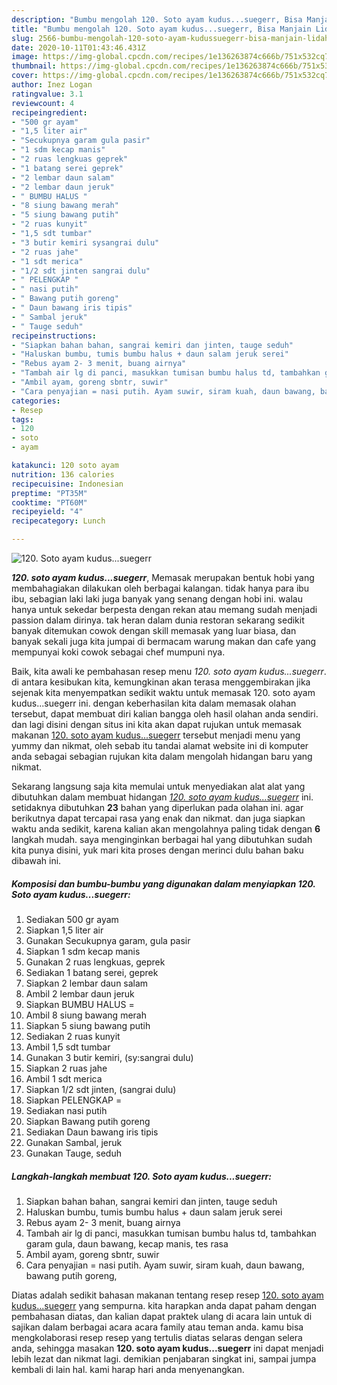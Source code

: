 ```yaml
---
description: "Bumbu mengolah 120. Soto ayam kudus...suegerr, Bisa Manjain Lidah"
title: "Bumbu mengolah 120. Soto ayam kudus...suegerr, Bisa Manjain Lidah"
slug: 2566-bumbu-mengolah-120-soto-ayam-kudussuegerr-bisa-manjain-lidah
date: 2020-10-11T01:43:46.431Z
image: https://img-global.cpcdn.com/recipes/1e136263874c666b/751x532cq70/120-soto-ayam-kudussuegerr-foto-resep-utama.jpg
thumbnail: https://img-global.cpcdn.com/recipes/1e136263874c666b/751x532cq70/120-soto-ayam-kudussuegerr-foto-resep-utama.jpg
cover: https://img-global.cpcdn.com/recipes/1e136263874c666b/751x532cq70/120-soto-ayam-kudussuegerr-foto-resep-utama.jpg
author: Inez Logan
ratingvalue: 3.1
reviewcount: 4
recipeingredient:
- "500 gr ayam"
- "1,5 liter air"
- "Secukupnya garam gula pasir"
- "1 sdm kecap manis"
- "2 ruas lengkuas geprek"
- "1 batang serei geprek"
- "2 lembar daun salam"
- "2 lembar daun jeruk"
- " BUMBU HALUS "
- "8 siung bawang merah"
- "5 siung bawang putih"
- "2 ruas kunyit"
- "1,5 sdt tumbar"
- "3 butir kemiri sysangrai dulu"
- "2 ruas jahe"
- "1 sdt merica"
- "1/2 sdt jinten sangrai dulu"
- " PELENGKAP "
- " nasi putih"
- " Bawang putih goreng"
- " Daun bawang iris tipis"
- " Sambal jeruk"
- " Tauge seduh"
recipeinstructions:
- "Siapkan bahan bahan, sangrai kemiri dan jinten, tauge seduh"
- "Haluskan bumbu, tumis bumbu halus + daun salam jeruk serei"
- "Rebus ayam 2- 3 menit, buang airnya"
- "Tambah air lg di panci, masukkan tumisan bumbu halus td, tambahkan garam gula, daun bawang, kecap manis, tes rasa"
- "Ambil ayam, goreng sbntr, suwir"
- "Cara penyajian = nasi putih. Ayam suwir, siram kuah, daun bawang, bawang putih goreng,"
categories:
- Resep
tags:
- 120
- soto
- ayam

katakunci: 120 soto ayam 
nutrition: 136 calories
recipecuisine: Indonesian
preptime: "PT35M"
cooktime: "PT60M"
recipeyield: "4"
recipecategory: Lunch

---
```



![120. Soto ayam kudus...suegerr](https://img-global.cpcdn.com/recipes/1e136263874c666b/751x532cq70/120-soto-ayam-kudussuegerr-foto-resep-utama.jpg)

<b><i>120. soto ayam kudus...suegerr</i></b>, Memasak merupakan bentuk hobi yang membahagiakan dilakukan oleh berbagai kalangan. tidak hanya para ibu ibu, sebagian laki laki juga banyak yang senang dengan hobi ini. walau hanya untuk sekedar berpesta dengan rekan atau memang sudah menjadi passion dalam dirinya. tak heran dalam dunia restoran sekarang sedikit banyak ditemukan cowok dengan skill memasak yang luar biasa, dan banyak sekali juga kita jumpai di bermacam warung makan dan cafe yang mempunyai koki cowok sebagai chef mumpuni nya.

Baik, kita awali ke pembahasan resep menu <i>120. soto ayam kudus...suegerr</i>. di antara kesibukan kita, kemungkinan akan terasa menggembirakan jika sejenak kita menyempatkan sedikit waktu untuk memasak 120. soto ayam kudus...suegerr ini. dengan keberhasilan kita dalam memasak olahan tersebut, dapat membuat diri kalian bangga oleh hasil olahan anda sendiri. dan lagi disini dengan situs ini kita akan dapat rujukan untuk memasak makanan <u>120. soto ayam kudus...suegerr</u> tersebut menjadi menu yang yummy dan nikmat, oleh sebab itu tandai alamat website ini di komputer anda sebagai sebagian rujukan kita dalam mengolah hidangan baru yang nikmat.




Sekarang langsung saja kita memulai untuk menyediakan alat alat yang dibutuhkan dalam membuat hidangan <u><i>120. soto ayam kudus...suegerr</i></u> ini. setidaknya dibutuhkan <b>23</b> bahan yang diperlukan pada olahan ini. agar berikutnya dapat tercapai rasa yang enak dan nikmat. dan juga siapkan waktu anda sedikit, karena kalian akan mengolahnya paling tidak dengan <b>6</b> langkah mudah. saya menginginkan berbagai hal yang dibutuhkan sudah kita punya disini, yuk mari kita proses dengan merinci dulu bahan baku dibawah ini.

<!--inarticleads1-->

##### Komposisi dan bumbu-bumbu yang digunakan dalam menyiapkan 120. Soto ayam kudus...suegerr:

1. Sediakan 500 gr ayam
1. Siapkan 1,5 liter air
1. Gunakan Secukupnya garam, gula pasir
1. Siapkan 1 sdm kecap manis
1. Gunakan 2 ruas lengkuas, geprek
1. Sediakan 1 batang serei, geprek
1. Siapkan 2 lembar daun salam
1. Ambil 2 lembar daun jeruk
1. Siapkan  BUMBU HALUS =
1. Ambil 8 siung bawang merah
1. Siapkan 5 siung bawang putih
1. Sediakan 2 ruas kunyit
1. Ambil 1,5 sdt tumbar
1. Gunakan 3 butir kemiri, (sy:sangrai dulu)
1. Siapkan 2 ruas jahe
1. Ambil 1 sdt merica
1. Siapkan 1/2 sdt jinten, (sangrai dulu)
1. Siapkan  PELENGKAP =
1. Sediakan  nasi putih
1. Siapkan  Bawang putih goreng
1. Sediakan  Daun bawang iris tipis
1. Gunakan  Sambal, jeruk
1. Gunakan  Tauge, seduh




<!--inarticleads2-->

##### Langkah-langkah membuat 120. Soto ayam kudus...suegerr:

1. Siapkan bahan bahan, sangrai kemiri dan jinten, tauge seduh
1. Haluskan bumbu, tumis bumbu halus + daun salam jeruk serei
1. Rebus ayam 2- 3 menit, buang airnya
1. Tambah air lg di panci, masukkan tumisan bumbu halus td, tambahkan garam gula, daun bawang, kecap manis, tes rasa
1. Ambil ayam, goreng sbntr, suwir
1. Cara penyajian = nasi putih. Ayam suwir, siram kuah, daun bawang, bawang putih goreng,




Diatas adalah sedikit bahasan makanan tentang resep resep <u>120. soto ayam kudus...suegerr</u> yang sempurna. kita harapkan anda dapat paham dengan pembahasan diatas, dan kalian dapat praktek ulang di acara lain untuk di sajikan dalam berbagai acara acara family atau teman anda. kamu bisa mengkolaborasi resep resep yang tertulis diatas selaras dengan selera anda, sehingga masakan <b>120. soto ayam kudus...suegerr</b> ini dapat menjadi lebih lezat dan nikmat lagi. demikian penjabaran singkat ini, sampai jumpa kembali di lain hal. kami harap hari anda menyenangkan.
